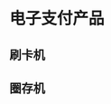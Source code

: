 # 电子支付产品

## 刷卡机	

<Products :product='skj' />

## 圈存机	

<Products :product='qcj' />



<script setup>
import { reactive } from 'vue'

import TM6158 from '/产品/电子支付/刷卡机/TM6158/TM6158.png'
import TM6701 from '/产品/电子支付/刷卡机/TM6701/TM6701.png'
import 圈存机 from '/产品/电子支付/圈存机/圈存机.png'


const skj = reactive([
    { name: 'TM6158', src: TM6158, link:'/zh/product/电子支付/刷卡机/TM6158/TM6158.html', date: '2018', stop: true  },
    { name: 'TM6701', src: TM6701, link:'/zh/product/电子支付/刷卡机/TM6701/TM6701.html', date: '2018', stop: true  },
])

const qcj = reactive([
    { name: '圈存机', src: 圈存机, link:'/zh/product/电子支付/圈存机/圈存机.html', date: '2018', stop: true  },
])

</script>